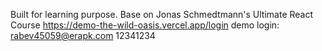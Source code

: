 Built for learning purpose.
Base on Jonas Schmedtmann's Ultimate React Course
https://demo-the-wild-oasis.vercel.app/login
demo login:
rabev45059@erapk.com
12341234
